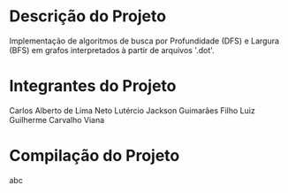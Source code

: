 # Descrição do Projeto

Implementação de algoritmos de busca por Profundidade (DFS) e Largura (BFS) em grafos interpretados à partir de arquivos '.dot'.

# Integrantes do Projeto

Carlos Alberto de Lima Neto
Lutércio Jackson Guimarães Filho
Luiz Guilherme Carvalho Viana

# Compilação do Projeto

abc